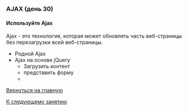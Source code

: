 ### AJAX (день 30)

#### Используйте Ajax
Ajax - это технология, которая может обновлять часть веб-страницы без перезагрузки всей веб-страницы.

- Родной Ajax
- Ajax на основе jQuery
   - Загрузить контент
   - представить форму
   - 
[Вернуться на главную](https://github.com/BEPb/Python-100-days)

[К следующему занятию](https://github.com/BEPb/Python-100-days/blob/master/%D0%94%D0%B5%D0%BD%D1%8C%2016-20/%D0%94%D0%B5%D0%BD%D1%8C%2020/README.md)
